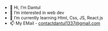 - 👋 Hi, I’m Dantul
- 👀 I’m interested in web dev
- 🌱 I’m currently learning Html, Css, JS, React.js
- 📫 My EMail - contactdantul1337@gmail.com

<!---
Dantul1337/Dantul1337 is a ✨ special ✨ repository because its `README.md` (this file) appears on your GitHub profile.
You can click the Preview link to take a look at your changes.
--->
